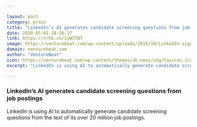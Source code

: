```yaml
---

layout: post
category: press
title: "LinkedIn’s AI generates candidate screening questions from job postings"
date: 2020-05-01 18:56:37
link: https://vrhk.co/2yW3TBf
image: https://venturebeat.com/wp-content/uploads/2015/10/LinkedIn-sign-Sylvain-Kalache-Flickr-e1588110833221.jpg?w=1200&strip=all
domain: venturebeat.com
author: "VentureBeat"
icon: https://venturebeat.com/wp-content/themes/vb-news/img/favicon.ico
excerpt: "LinkedIn is using AI to automatically generate candidate screening questions from the text of its over 20 million job postings."

---
```


### LinkedIn’s AI generates candidate screening questions from job postings

LinkedIn is using AI to automatically generate candidate screening questions from the text of its over 20 million job postings.